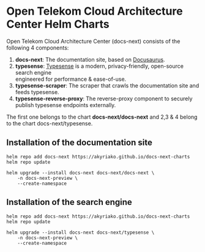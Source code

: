 # Open Telekom Cloud Architecture Center Helm Charts

Open Telekom Cloud Architecture Center (docs-next) consists of the following 4 components:

1. **docs-next**: The documentation site, based on [Docusaurus](https://docusaurus.io/).
2. **typesense**: [Typesense](https://typesense.org/) is a modern, privacy-friendly, open-source search engine  
engineered for performance & ease-of-use.
3. **typesense-scraper**: The scraper that crawls the documentation site and feeds typesense.
4. **typesense-reverse-proxy**: The reverse-proxy component to securely publish typesense endpoints externally.

The first one belongs to the chart **docs-next/docs-next** and 2,3 & 4 belong to the chart docs-next/typesense.

## Installation of the documentation site

```shell
helm repo add docs-next https://akyriako.github.io/docs-next-charts
helm repo update

helm upgrade --install docs-next docs-next/docs-next \
    -n docs-next-preview \
    --create-namespace 
```

## Installation of the search engine

```shell
helm repo add docs-next https://akyriako.github.io/docs-next-charts
helm repo update

helm upgrade --install docs-next docs-next/typesense \
    -n docs-next-preview \
    --create-namespace 
```
